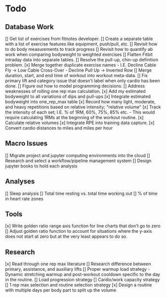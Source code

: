 # Todo
## Database Work
[] Get list of exercises from fitnotes developer.
[] Create a separate table with a list of exercise features like equipment, push/pull, etc.
[] Revisit how to do body measurements to track progress
[] Revisit how to quantify ab work when comparing bodyweight to weighted exercises
[] Flatten Fitbit intraday data into separate tables.
[] Resolve the pull-up, chin-up definition problem.
[x] Merge together duplicate exercise names
    - I.E. Decline Cable Fly -> Low Cable Cross-Over
    - Decline Pull Up -> Inverted Row
[] Merge duration, start, and end time of workout into workout meta-data.
[] Fix primary lift and category issue that doesn't label when only cardio has been done.
[] Figure out how to model programming decisions.
[] Address weaknesses of rolling one rep max calculation.
[x] Add my estimated bodyweight to all variations of dips and pull-ups
[x] Integrate estimated bodyweight into one_rep_max table
[x] Record how many light, moderate, and heavy repetitions based on relative intensity; "relative volume"
[x] Track the intensity of each set; I.E. % of 1RM, 60%, 75%, 85% etc.
    - This would require calculating 1RMs at the beginning of the workout routine.
[x] Calculate relative volumes
[x] Integrate RPE into training data capture.
[x] Convert cardio distances to miles and miles per hour

## Macro Issues
[] Migrate project and jupyter computing environments into the cloud
[] Research and select a workflow/pipeline management system
[] Design jupyter books to hold each analysis

## Analyses
[] Sleep analysis
[] Total time resting vs. total time working out
[] % of time in heart rate zones

## Tools
[x] Write golden ratio range axis function for line charts that don't go to zero
[] Adjust golden ratio function to account for situations where the y-axis does not start at zero but
at the very least appears to do so.

## Research
[x] Read through one rep max literature
[] Research difference between primary, assistance, and auxiliary lifts
[] Proper warmup load strategy
    - Dynamic stretching warmup and post-workout cooldown specific to the day in the routine.
[] Load progression strategy
[] Cardio/work capacity strategy
[] 1 rep max selection and routine selection strategy
[x] Design a routine with multiple days per body part to split up the volume